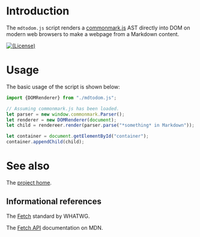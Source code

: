 # Introduction

The `mdtodom.js` script renders a [commonmark.js] AST directly into DOM on
modern web browsers to make a webpage from a Markdown content.

[![(License)](https://img.shields.io/badge/license-MIT-blue.svg)][MIT]

[commonmark.js]: https://github.com/commonmark/commonmark.js

[MIT]: https://opensource.org/licenses/MIT

# Usage

The basic usage of the script is shown below:

```javascript
import {DOMRenderer} from "./mdtodom.js";

// Assuming commonmark.js has been loaded.
let parser = new window.commonmark.Parser();
let renderer = new DOMRenderer(document);
let child = rendereer.render(parser.parse("*something* in Markdown"));

let container = document.getElementById("container");
container.appendChild(child);
```

# See also

The [project home](https://vx68k.bitbucket.io/mdtodom.js/).

## Informational references

The [Fetch](https://fetch.spec.whatwg.org/) standard by WHATWG.

The [Fetch API](https://developer.mozilla.org/en-US/docs/Web/API/Fetch_API)
documentation on MDN.
